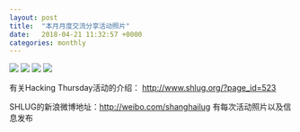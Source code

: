 ```yaml
---
layout: post
title:  "本月月度交流分享活动照片"
date:   2018-04-21 11:32:57 +0000
categories: monthly
---
```


[<img src='https://raw.githubusercontent.com/shanghailug/res2018/master/i421.monthly/i421_1621_2200+08.240x160.jpg'>](https://raw.githubusercontent.com/shanghailug/res2018/master/i421.monthly/i421_1621_2200+08.JPG)
[<img src='https://raw.githubusercontent.com/shanghailug/res2018/master/i421.monthly/i421_1621_5200+08.240x160.jpg'>](https://raw.githubusercontent.com/shanghailug/res2018/master/i421.monthly/i421_1621_5200+08.JPG)
[<img src='https://raw.githubusercontent.com/shanghailug/res2018/master/i421.monthly/i421_1659_1200+08.240x160.jpg'>](https://raw.githubusercontent.com/shanghailug/res2018/master/i421.monthly/i421_1659_1200+08.JPG)
[<img src='https://raw.githubusercontent.com/shanghailug/res2018/master/i421.monthly/i421_1659_2800+08.240x160.jpg'>](https://raw.githubusercontent.com/shanghailug/res2018/master/i421.monthly/i421_1659_2800+08.JPG)

有关Hacking Thursday活动的介绍：
http://www.shlug.org/?page_id=523

SHLUG的新浪微博地址：http://weibo.com/shanghailug 有每次活动照片以及信息发布


